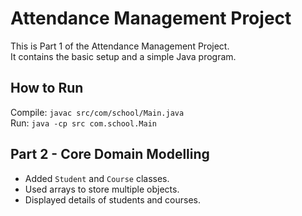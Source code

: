# Attendance Management Project


This is Part 1 of the Attendance Management Project.  
It contains the basic setup and a simple Java program.

## How to Run
Compile: `javac src/com/school/Main.java`  
Run: `java -cp src com.school.Main`

## Part 2 - Core Domain Modelling
- Added `Student` and `Course` classes.
- Used arrays to store multiple objects.
- Displayed details of students and courses.
